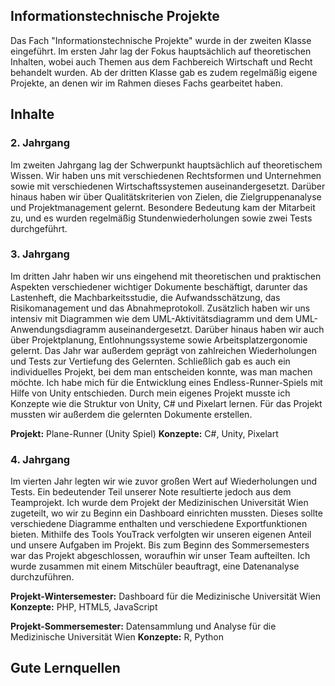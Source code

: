## Informationstechnische Projekte

Das Fach "Informationstechnische Projekte" wurde in der zweiten Klasse eingeführt. Im ersten Jahr lag der Fokus hauptsächlich auf theoretischen Inhalten, wobei auch Themen aus dem Fachbereich Wirtschaft und Recht behandelt wurden. Ab der dritten Klasse gab es zudem regelmäßig eigene Projekte, an denen wir im Rahmen dieses Fachs gearbeitet haben.

## Inhalte

### 2. Jahrgang

Im zweiten Jahrgang lag der Schwerpunkt hauptsächlich auf theoretischem Wissen. Wir haben uns mit verschiedenen Rechtsformen und Unternehmen sowie mit verschiedenen Wirtschaftssystemen auseinandergesetzt. Darüber hinaus haben wir über Qualitätskriterien von Zielen, die Zielgruppenanalyse und Projektmanagement gelernt. Besondere Bedeutung kam der Mitarbeit zu, und es wurden regelmäßig Stundenwiederholungen sowie zwei Tests durchgeführt.

### 3. Jahrgang

Im dritten Jahr haben wir uns eingehend mit theoretischen und praktischen Aspekten verschiedener wichtiger Dokumente beschäftigt, darunter das Lastenheft, die Machbarkeitsstudie, die Aufwandsschätzung, das Risikomanagement und das Abnahmeprotokoll. Zusätzlich haben wir uns intensiv mit Diagrammen wie dem UML-Aktivitätsdiagramm und dem UML-Anwendungsdiagramm auseinandergesetzt. Darüber hinaus haben wir auch über Projektplanung, Entlohnungssysteme sowie Arbeitsplatzergonomie gelernt. Das Jahr war außerdem geprägt von zahlreichen Wiederholungen und Tests zur Vertiefung des Gelernten. Schließlich gab es auch ein individuelles Projekt, bei dem man entscheiden konnte, was man machen möchte. Ich habe mich für die Entwicklung eines Endless-Runner-Spiels mit Hilfe von Unity entschieden. Durch mein eigenes Projekt musste ich Konzepte wie die Struktur von Unity, C# und Pixelart lernen. Für das Projekt mussten wir außerdem die gelernten Dokumente erstellen.

**Projekt:** Plane-Runner (Unity Spiel) **Konzepte:** C#, Unity, Pixelart

### 4. Jahrgang

Im vierten Jahr legten wir wie zuvor großen Wert auf Wiederholungen und Tests. Ein bedeutender Teil unserer Note resultierte jedoch aus dem Teamprojekt. Ich wurde dem Projekt der Medizinischen Universität Wien zugeteilt, wo wir zu Beginn ein Dashboard einrichten mussten. Dieses sollte verschiedene Diagramme enthalten und verschiedene Exportfunktionen bieten. Mithilfe des Tools YouTrack verfolgten wir unseren eigenen Anteil und unsere Aufgaben im Projekt. Bis zum Beginn des Sommersemesters war das Projekt abgeschlossen, woraufhin wir unser Team aufteilten. Ich wurde zusammen mit einem Mitschüler beauftragt, eine Datenanalyse durchzuführen.

**Projekt-Wintersemester:** Dashboard für die Medizinische Universität Wien **Konzepte:** PHP, HTML5, JavaScript

**Projekt-Sommersemester:** Datensammlung und Analyse für die Medizinische Universität Wien **Konzepte:** R, Python

## Gute Lernquellen
